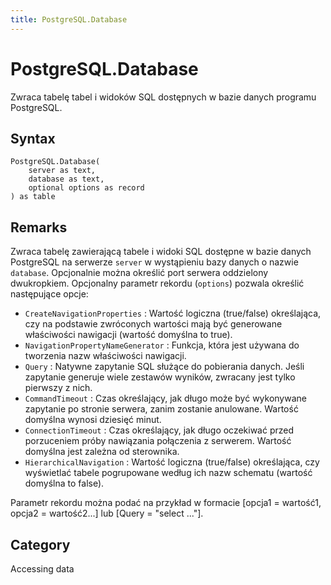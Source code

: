 ```yaml
---
title: PostgreSQL.Database
---
```


# PostgreSQL.Database


Zwraca tabelę tabel i widoków SQL dostępnych w bazie danych programu PostgreSQL.


## Syntax

```powerquery
PostgreSQL.Database(
    server as text,
    database as text,
    optional options as record
) as table
```


## Remarks

Zwraca tabelę zawierającą tabele i widoki SQL dostępne w bazie danych PostgreSQL na serwerze <code>server</code> w wystąpieniu bazy danych o nazwie <code>database</code>. Opcjonalnie można określić port serwera oddzielony dwukropkiem. Opcjonalny parametr rekordu (<code>options</code>) pozwala określić następujące opcje:    <ul><li><code>CreateNavigationProperties</code> : Wartość logiczna (true/false) określająca, czy na podstawie zwr&#243;conych wartości mają być generowane właściwości nawigacji (wartość domyślna to true).</li><li><code>NavigationPropertyNameGenerator</code> : Funkcja, kt&#243;ra jest używana do tworzenia nazw właściwości nawigacji.</li><li><code>Query</code> : Natywne zapytanie SQL służące do pobierania danych. Jeśli zapytanie generuje wiele zestaw&#243;w wynik&#243;w, zwracany jest tylko pierwszy z nich.</li><li><code>CommandTimeout</code> : Czas określający, jak długo może być wykonywane zapytanie po stronie serwera, zanim zostanie anulowane. Wartość domyślna wynosi dziesięć minut.</li><li><code>ConnectionTimeout</code> : Czas określający, jak długo oczekiwać przed porzuceniem pr&#243;by nawiązania połączenia z serwerem. Wartość domyślna jest zależna od sterownika.</li><li><code>HierarchicalNavigation</code> : Wartość logiczna (true/false) określająca, czy wyświetlać tabele pogrupowane według ich nazw schematu (wartość domyślna to false).</li></ul>    Parametr rekordu można podać na przykład w formacie [opcja1 = wartość1, opcja2 = wartość2...] lub [Query = "select ..."].    



## Category
Accessing data
